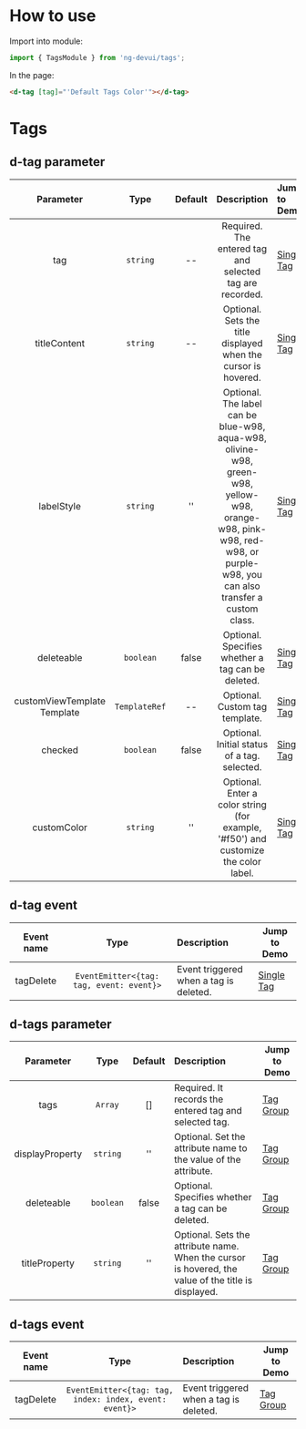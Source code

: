 # How to use
Import into module:
```ts
import { TagsModule } from 'ng-devui/tags';
```

In the page:
```html
<d-tag [tag]="'Default Tags Color'"></d-tag>
```
# Tags

## d-tag parameter

|          Parameter          |     Type      | Default | Description                                                                                                                                                           | Jump to Demo                                     |Global Config| 
| :----------------: | :-------------------------: | :-----------: | :-----: | :-------------------------------------------------------------------------------------------------------------------------------------------------------------------- | ------------------------------------------------ |
|             tag             |   `string`    |   --    | Required. The entered tag and selected tag are recorded.                                                                                                              | [Single Tag](demo#single-tag)   |
|        titleContent         |   `string`    |   --    | Optional. Sets the title displayed when the cursor is hovered.                                                                                                        | [Single Tag](demo#single-tag)   |
|         labelStyle          |   `string`    |   ''    | Optional. The label can be blue-w98, aqua-w98, olivine-w98, green-w98, yellow-w98, orange-w98, pink-w98, red-w98, or purple-w98, you can also transfer a custom class. | [Single Tag](demo#single-tag)   | .   |
|         deleteable          |   `boolean`   |  false  | Optional. Specifies whether a tag can be deleted.                                                                                                                     | [Single Tag](demo#single-tag)   |
| customViewTemplate Template | `TemplateRef` |   --    | Optional. Custom tag template.     | [Single Tag](demo#single-tag)   |
|           checked           |   `boolean`   |  false  | Optional. Initial status of a tag. selected.                                                                                                                           | [Single Tag](demo#single-tag)   |
|         customColor         |   `string`    |   ''    | Optional. Enter a color string (for example, '#f50') and customize the color label.                                                                                   | [Single Tag](demo#single-tag) |

## d-tag event

| Event name |                   Type                   | Description                           | Jump to Demo                                   |
| :--------: | :--------------------------------------: | :------------------------------------ | ---------------------------------------------- |
| tagDelete  | `EventEmitter<{tag: tag, event: event}>` | Event triggered when a tag is deleted. | [Single Tag](demo#single-tag) |

## d-tags parameter

|    Parameter    |   Type    | Default | Description                                                                                         | Jump to Demo                                  |
| :-------------: | :-------: | :-----: | :-------------------------------------------------------------------------------------------------- | --------------------------------------------- |
|      tags       |  `Array`  |   []    | Required. It records the entered tag and selected tag.                                              | [Tag Group](demo#tags-group) |
| displayProperty | `string`  |   ''    | Optional. Set the attribute name to the value of the attribute.                                     | [Tag Group](demo#tags-group) |
|   deleteable    | `boolean` |  false  | Optional. Specifies whether a tag can be deleted.                                                   | [Tag Group](demo#tags-group) |
|  titleProperty  | `string`  |   ''    | Optional. Sets the attribute name. When the cursor is hovered, the value of the title is displayed. | [Tag Group](demo#tags-group) |

## d-tags event

| Event name |                          Type                          | Description                           | Jump to Demo                                  |
| :--------: | :----------------------------------------------------: | :------------------------------------ | --------------------------------------------- |
| tagDelete  | `EventEmitter<{tag: tag, index: index, event: event}>` | Event triggered when a tag is deleted. | [Tag Group](demo#tags-group) |
